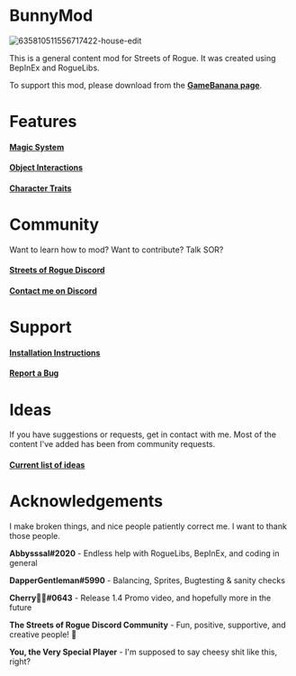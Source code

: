 ﻿# BunnyMod

![635810511556717422-house-edit](https://user-images.githubusercontent.com/29388895/95779680-0db93e80-0c90-11eb-977c-22f21eb5d771.jpg)

This is a general content mod for Streets of Rogue. It was created using BepInEx and RogueLibs.

To support this mod, please download from the **[GameBanana page](https://gamebanana.com/gamefiles/13048)**.

# Features

#### [Magic System](/MD/2.0.%20Magic.md)
<!---
#### [Mutators](/MD/2.4.%20Mutators.md)
--->
#### [Object Interactions](/MD/2.5.%20Objects.md)

#### [Character Traits](/MD/2.6.%20Traits.md)

# Community

Want to learn how to mod? Want to contribute? Talk SOR?

#### [Streets of Rogue Discord](https://discord.gg/caSyhCPJjz)

#### [Contact me on Discord](https://discordapp.com/users/xxxx/645707299247095848)

# Support 

#### [Installation Instructions](/MD/1.0.%20Installation.md)

#### [Report a Bug](https://github.com/Freiling87/BunnyMod/issues/new)

# Ideas

If you have suggestions or requests, get in contact with me. Most of the content I've added has been from community requests.

#### [Current list of ideas](/MD/9.0.%20Ideas.md)

# Acknowledgements

I make broken things, and nice people patiently correct me. I want to thank those people.

**Abbysssal#2020** - Endless help with RogueLibs, BepInEx, and coding in general

**DapperGentleman#5990** - Balancing, Sprites, Bugtesting & sanity checks

**Cherry🐍🐇#0643** - Release 1.4 Promo video, and hopefully more in the future

**The Streets of Rogue Discord Community** - Fun, positive, supportive, and creative people! 🍻

**You, the Very Special Player** - I'm supposed to say cheesy shit like this, right?

